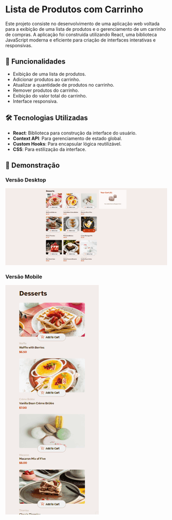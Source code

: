 # Lista de Produtos com Carrinho

Este projeto consiste no desenvolvimento de uma aplicação web voltada para a exibição de uma lista de produtos e o gerenciamento de um carrinho de compras. A aplicação foi construída utilizando React, uma biblioteca JavaScript moderna e eficiente para criação de interfaces interativas e responsivas.

## 🚀 Funcionalidades

- Exibição de uma lista de produtos.
- Adicionar produtos ao carrinho.
- Atualizar a quantidade de produtos no carrinho.
- Remover produtos do carrinho.
- Exibição do valor total do carrinho.
- Interface responsiva.

## 🛠️ Tecnologias Utilizadas

- <strong>React</strong>: Biblioteca para construção da interface do usuário.
- <strong>Context API</strong>: Para gerenciamento de estado global.
- <strong>Custom Hooks</strong>: Para encapsular lógica reutilizável.
- <strong>CSS</strong>: Para estilização da interface.

## 📸 Demonstração

### Versão Desktop
[<img src="./src/gif-lista-de-produtos.gif">]()

### Versão Mobile
[<img src="./src/gif-lista-de-produtos-mobile.gif">]()
